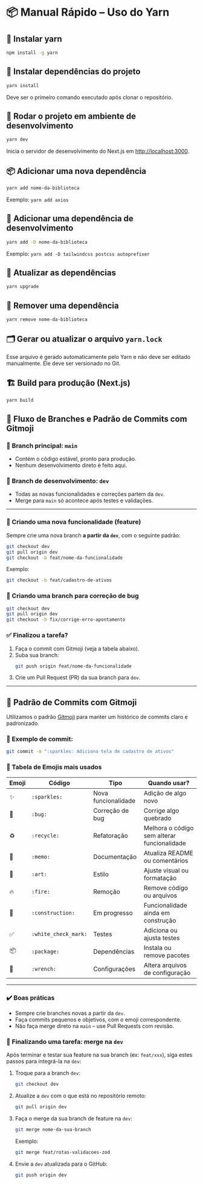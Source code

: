 # 📦 Manual Rápido – Uso do Yarn

## 🔧 Instalar yarn
```bash
npm install -g yarn
```

## 🔧 Instalar dependências do projeto
```bash
yarn install
```
Deve ser o primeiro comando executado após clonar o repositório.

## 🚀 Rodar o projeto em ambiente de desenvolvimento
```bash
yarn dev
```
Inicia o servidor de desenvolvimento do Next.js em [http://localhost:3000](http://localhost:3000).

## 📦 Adicionar uma nova dependência
```bash
yarn add nome-da-biblioteca
```
Exemplo: `yarn add axios`

## 🧪 Adicionar uma dependência de desenvolvimento
```bash
yarn add -D nome-da-biblioteca
```
Exemplo: `yarn add -D tailwindcss postcss autoprefixer`

## 🔄 Atualizar as dependências
```bash
yarn upgrade
```

## 🧹 Remover uma dependência
```bash
yarn remove nome-da-biblioteca
```

## 🗂️ Gerar ou atualizar o arquivo `yarn.lock`
Esse arquivo é gerado automaticamente pelo Yarn e não deve ser editado manualmente. Ele deve ser versionado no Git.

## 🏗️ Build para produção (Next.js)
```bash
yarn build
```


## 🌿 Fluxo de Branches e Padrão de Commits com Gitmoji

### 📌 Branch principal: `main`
- Contém o código estável, pronto para produção.
- Nenhum desenvolvimento direto é feito aqui.

### 🚧 Branch de desenvolvimento: `dev`
- Todas as novas funcionalidades e correções partem da `dev`.
- Merge para `main` só acontece após testes e validações.

---

### 🔀 Criando uma nova funcionalidade (feature)

Sempre crie uma nova branch **a partir da `dev`**, com o seguinte padrão:

```bash
git checkout dev
git pull origin dev
git checkout -b feat/nome-da-funcionalidade
```

Exemplo:
```bash
git checkout -b feat/cadastro-de-ativos
```

### 🧹 Criando uma branch para correção de bug
```bash
git checkout dev
git pull origin dev
git checkout -b fix/corrige-erro-apontamento
```

### ✅ Finalizou a tarefa?
1. Faça o commit com Gitmoji (veja a tabela abaixo).
2. Suba sua branch:
    ```bash
    git push origin feat/nome-da-funcionalidade
    ```
3. Crie um Pull Request (PR) da sua branch para `dev`.

---

## 💬 Padrão de Commits com Gitmoji

Utilizamos o padrão [Gitmoji](https://gitmoji.dev/) para manter um histórico de commits claro e padronizado.

### 📌 Exemplo de commit:
```bash
git commit -m ":sparkles: Adiciona tela de cadastro de ativos"
```

### 📘 Tabela de Emojis mais usados

| Emoji | Código            | Tipo                  | Quando usar?                                      |
|-------|-------------------|-----------------------|--------------------------------------------------|
| ✨    | `:sparkles:`      | Nova funcionalidade   | Adição de algo novo                              |
| 🐛    | `:bug:`           | Correção de bug       | Corrige algo quebrado                            |
| ♻️    | `:recycle:`       | Refatoração           | Melhora o código sem alterar funcionalidade      |
| 📝    | `:memo:`          | Documentação          | Atualiza README ou comentários                   |
| 🎨    | `:art:`           | Estilo                | Ajuste visual ou formatação                      |
| 🔥    | `:fire:`          | Remoção               | Remove código ou arquivos                        |
| 🚧    | `:construction:`  | Em progresso          | Funcionalidade ainda em construção               |
| ✅    | `:white_check_mark:` | Testes             | Adiciona ou ajusta testes                        |
| 📦    | `:package:`       | Dependências          | Instala ou remove pacotes                        |
| 🔧    | `:wrench:`        | Configurações         | Altera arquivos de configuração                  |

---

### ✔️ Boas práticas
- Sempre crie branches novas a partir da `dev`.
- Faça commits pequenos e objetivos, com o emoji correspondente.
- Não faça merge direto na `main` – use Pull Requests com revisão.

### 🔁 Finalizando uma tarefa: merge na `dev`

Após terminar e testar sua feature na sua branch (ex: `feat/xxx`), siga estes passos para integrá-la na `dev`:

1. Troque para a branch `dev`:
    ```bash
    git checkout dev
    ```

2. Atualize a `dev` com o que está no repositório remoto:
    ```bash
    git pull origin dev
    ```

3. Faça o merge da sua branch de feature na `dev`:
    ```bash
    git merge nome-da-sua-branch
    ```
    Exemplo:
    ```bash
    git merge feat/rotas-validacoes-zod
    ```

4. Envie a `dev` atualizada para o GitHub:
    ```bash
    git push origin dev
    ```